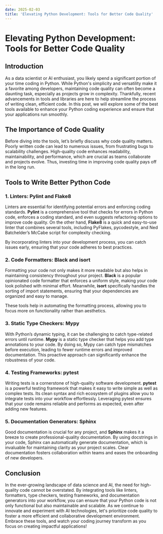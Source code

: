 ```yaml
---
date: 2025-02-03
title: 'Elevating Python Development: Tools for Better Code Quality'
---
```


# Elevating Python Development: Tools for Better Code Quality

## Introduction

As a data scientist or AI enthusiast, you likely spend a significant portion of your time coding in Python. While Python's simplicity and versatility make it a favorite among developers, maintaining code quality can often become a daunting task, especially as projects grow in complexity. Thankfully, recent advancements in tools and libraries are here to help streamline the process of writing clean, efficient code. In this post, we will explore some of the best tools available to enhance your Python coding experience and ensure that your applications run smoothly.

<!-- more -->
## The Importance of Code Quality

Before diving into the tools, let’s briefly discuss why code quality matters. Poorly written code can lead to numerous issues, from frustrating bugs to scalability challenges. High-quality code enhances readability, maintainability, and performance, which are crucial as teams collaborate and projects evolve. Thus, investing time in improving code quality pays off in the long run.

## Tools to Write Better Python Code

### 1. **Linters: Pylint and Flake8**

Linters are essential for identifying potential errors and enforcing coding standards. **Pylint** is a comprehensive tool that checks for errors in Python code, enforces a coding standard, and even suggests refactoring options to improve code quality. On the other hand, **Flake8** is a quick and easy-to-use linter that combines several tools, including PyFlakes, pycodestyle, and Ned Batchelder’s McCabe script for complexity checking.

By incorporating linters into your development process, you can catch issues early, ensuring that your code adheres to best practices.

### 2. **Code Formatters: Black and isort**

Formatting your code not only makes it more readable but also helps in maintaining consistency throughout your project. **Black** is a popular opinionated code formatter that enforces a uniform style, making your code look polished with minimal effort. Meanwhile, **isort** specifically handles the sorting of import statements, ensuring that your dependencies are organized and easy to manage.

These tools help in automating the formatting process, allowing you to focus more on functionality rather than aesthetics.

### 3. **Static Type Checkers: Mypy**

With Python’s dynamic typing, it can be challenging to catch type-related errors until runtime. **Mypy** is a static type checker that helps you add type annotations to your code. By doing so, Mypy can catch type mismatches before execution, leading to fewer runtime errors and improved documentation. This proactive approach can significantly enhance the robustness of your code.

### 4. **Testing Frameworks: pytest**

Writing tests is a cornerstone of high-quality software development. **pytest** is a powerful testing framework that makes it easy to write simple as well as complex tests. Its clean syntax and rich ecosystem of plugins allow you to integrate tests into your workflow effortlessly. Leveraging pytest ensures that your code remains reliable and performs as expected, even after adding new features.

### 5. **Documentation Generators: Sphinx**

Good documentation is crucial for any project, and **Sphinx** makes it a breeze to create professional-quality documentation. By using docstrings in your code, Sphinx can automatically generate documentation, which is invaluable for maintaining clarity as your project scales. Clear documentation fosters collaboration within teams and eases the onboarding of new developers.

## Conclusion

In the ever-growing landscape of data science and AI, the need for high-quality code cannot be overstated. By integrating tools like linters, formatters, type checkers, testing frameworks, and documentation generators into your workflow, you can ensure that your Python code is not only functional but also maintainable and scalable. As we continue to innovate and experiment with AI technologies, let's prioritize code quality to foster a more efficient and collaborative development environment. Embrace these tools, and watch your coding journey transform as you focus on creating impactful applications!